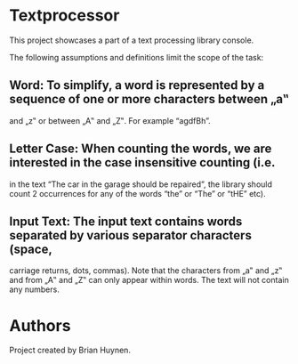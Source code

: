 # Textprocessor
This project showcases a part of a text processing library console.

The following assumptions and definitions limit the scope of the task:

## Word: To simplify, a word is represented by a sequence of one or more characters between „a‟
and „z‟ or between „A‟ and „Z‟. For example “agdfBh”.
## Letter Case: When counting the words, we are interested in the case insensitive counting (i.e.
in the text “The car in the garage should be repaired”, the library should count 2 occurrences for
any of the words “the” or “The” or “tHE” etc).
## Input Text: The input text contains words separated by various separator characters (space,
carriage returns, dots, commas). Note that the characters from „a‟ and „z‟ and from „A‟ and „Z‟
can only appear within words. The text will not contain any numbers.

# Authors
Project created by Brian Huynen.
